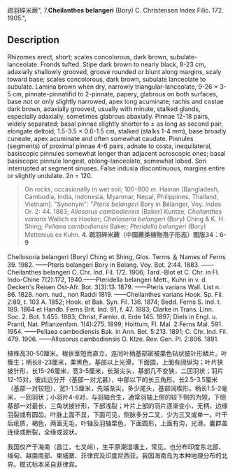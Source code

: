 疏羽碎米蕨",
7.**Cheilanthes belangeri** (Bory) C. Christensen Index Filic. 172. 1905.",

## Description
Rhizomes erect, short; scales concolorous, dark brown, subulate-lanceolate. Fronds tufted. Stipe dark brown to nearly black, 8-23 cm, adaxially shallowly grooved, groove rounded or blunt along margins, scaly toward base; scales concolorous, dark brown, subulate lanceolate to subulate. Lamina brown when dry, narrowly triangular-lanceolate, 9-26 × 3-5 cm, pinnate-pinnatifid to 2-pinnate, papery, glabrous on both surfaces, base not or only slightly narrowed, apex long acuminate; rachis and costae dark brown, adaxially grooved, usually with minute, stalked glands, especially adaxially, sometimes glabrous abaxially. Pinnae 12-18 pairs, widely separated; basal pinnae slightly shorter to ± as long as second pair, elongate deltoid, 1.5-3.5 × 0.6-1.5 cm, stalked (stalks 1-4 mm), base broadly cuneate, apex acuminate and often somewhat caudate. Pinnules (segments) of proximal pinnae 4-6 pairs, adnate to costa, inequilateral, basiscopic pinnules somewhat longer than adjacent acroscopic ones; basal basiscopic pinnule longest, oblong-lanceolate, somewhat lobed. Sori interrupted at segment sinuses. False indusia discontinuous, margins entire or slightly undulate. 2*n* = 120.

> On rocks, occasionally in wet soil; 100-800 m. Hainan [Bangladesh, Cambodia, India, Indonesia, Myanmar, Nepal, Philippines, Thailand, Vietnam].
  "Synonym": "*Pteris belangeri* Bory in Bélanger, Voy. Indes Or. 2: 44. 1883; *Allosorus cambodiensis* (Baker) Kuntze; *Cheilanthes varians* Wallich ex Hooker; *Cheilosoria belangeri* (Bory) Ching &amp; K. H. Shing; *Pellaea cambodiensis* Baker; *Pteridella belangeri* (Bory) Mettenius ex Kuhn.
**4. 疏羽碎米蕨（中国蕨类植物孢子形态）图版34：6-9**

Cheilosoria belangeri (Bory) Ching et Shing, Glos. Terms ＆ Names of Ferns 39. 1982. ——Pteris belangeri Bory in Belang. Voy. Bot. 2:44. 1883. ——Cheilanthes belangeri C. Chr. Ind. Fil. 172. 1906; Tard.-Blot et C. Chr. in Fl. Indo-Chine 7(2):172, 1940.——Pteridella belangeri Mett., Kuhn in v. d. Decken's Reisen Ost-Afr. Bot. 3(3):13. 1879. ——Pteris varians Wall. List n. 86. 1828. nom. nud., non Raddi 1819. ——Cheilanthes varians Hook. Sp. Fil. 2:89, t. 103 A. 1852; Hook. et Bak. Syn. Fil. 136. 1874; Bedd. Ferns S. Ind. t. 189. 1864 et Handb. Ferns Brit. Ind. 91, f. 47. 1883; Clarke in Trans. Linn. Soc. 2. Bot. 1:455. 1883; Christ, Farnkr. d. Erde 145. 1897; Diels in Engl. u. Prantl, Nat. Pflanzenfam. 1(4):275. 1899; Holttum, Fl. Mal. 2:Ferns Mal. 591. 1954. ——Pellaea cambodiensis Bak. in Ann. Bot. 5:213. 1891; C. Chr. Ind. Fil. 479. 1906. ——Allosorus cambodiensis O. Ktze. Rev. Gen. Pl. 2:806. 1891.

植株高30-50厘米。根状茎短而直立，连同叶柄基部密被栗色钻状披针形鳞片。叶簇生；柄长8-23厘米，栗黑色，基部以上光滑，下面圆，上面有阔纵沟；叶片狭披针形，长15-26厘米，宽3-5厘米，长渐尖头，基部几不变狭，二回羽状；羽片12-15对，彼此远分开（基部一对尤甚），中部以下的长三角形，长2.5-3.5厘米（基部一对较短），宽1-1.5厘米，先端渐尖，多少尾头，基部阔楔形，柄长1.5-2毫米，一回羽状；小羽片4-6对，与羽轴合生，通常羽轴上侧的较下侧的为短，下侧基部一对最长，三角状披针形，下部浅裂；叶片上部的羽片逐渐变小，无柄，边缘羽裂或有圆齿。叶脉上面不显，下面可见，侧脉多分二叉，少为三叉或单一。叶干后纸质，褐色，两面无毛，叶轴及羽轴栗色，下面圆形，上面有沟，光滑。囊群盖连续或断裂，全缘或波状。

我国仅产于海南（昌江，七叉岭），生平原潮湿壤土，常见。也分布印度东北部、缅甸、越南南部、柬埔寨、菲律宾及印度尼西亚。我国海南岛为本种地理分布的北界。模式标本采自菲律宾。
